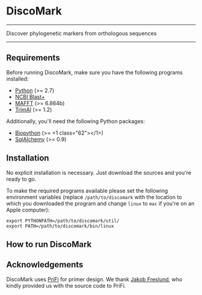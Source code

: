 # DiscoMark

---

Discover phylogenetic markers from orthologous sequences

---

## Requirements

Before running DiscoMark, make sure you have the following programs installed:
* [Python](https://www.python.org) (>= 2.7)
* [NCBI Blast+](ftp://ftp.ncbi.nlm.nih.gov/blast/executables/blast+/LATEST)
* [MAFFT](http://mafft.cbrc.jp/alignment/software) (>= 6.864b)
* [TrimAl](https://github.com/scapella/trimal) (>= 1.2)

Additionally, you'll need the following Python packages:
* [Biopython](http://biopython.org/) (>= <1 class="62"></1>)
* [SqlAlchemy](http://www.sqlalchemy.org/) (>= 0.9)

## Installation

No explicit installation is necessary. Just download the sources and you're ready to go.

To make the required programs available please set the following environment variables (replace `/path/to/discomark` with the location to which you downloaded the program and change `linux` to `mac` if you're on an Apple computer):
```
export PYTHONPATH=/path/to/discomark/util/
export PATH=/path/to/discomark/bin/linux
```

## How to run DiscoMark

## Acknowledgements

DiscoMark uses [PriFi](http://cgi-www.cs.au.dk/cgi-chili/PriFi/main) for primer design. We thank [Jakob Freslund](mailto:jakobf@birc.au.dk), who kindly provided us with the source code to PriFi.
